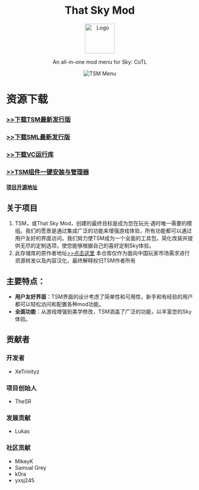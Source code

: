 <a id="readme-top"></a>

<div align="center">
  <!-- PROJECT LOGO -->
  <h1>That Sky Mod</h1>
  <a href="https://github.com/XeTrinityz/TSM-Installer">
    <img src="https://i.imgur.com/kAOyj2M.jpeg" alt="Logo" width="80" height="80">
  </a>
  <p align="center">
    An all-in-one mod menu for Sky: CoTL
    <br />
  </p>

  <!-- SOFTWARE IMAGE -->
  <img src="https://i.imgur.com/Qo0N44G.png" alt="TSM Menu">
</div>

# 资源下载
### [>>下载TSM最新发行版](https://mirror.ghproxy.com/https://github.com/XeTrinityz/ThatSkyMod/releases/latest/download/TSM.zip)
### [>>下载SML最新发行版](https://mirror.ghproxy.com/https://github.com/lukas0x1/sml-pc/releases/latest/download/sml-pc.zip)
### [>>下载VC运行库](https://www.123865.com/s/4bNtVv-IXmKv)
### [>>TSM组件一键安装与管理器](https://www.123865.com/s/4bNtVv-cioKv)
#### [项目开源地址](https://gitee.com/xiao-zhu245/TSMpackagemanager)

## 关于项目

1. TSM，或That Sky Mod，创建的最终目标是成为您在玩光·遇时唯一需要的模组。我们的愿景是通过集成广泛的功能来增强游戏体验，所有功能都可以通过用户友好的界面访问。我们努力使TSM成为一个全面的工具包，简化改装并提供无尽的定制选项，使您能够根据自己的喜好定制Sky体验。
2. 此存储库的原作者地址[>>点击这里](https://github.com/XeTrinityz/ThatSkyMod) 本仓库仅作为面向中国玩家市场需求进行资源转发以及内容汉化，最终解释权归TSM作者所有

## 主要特点：
- **用户友好界面**：TSM界面的设计考虑了简单性和可用性，新手和有经验的用户都可以轻松访问和配置各种mod功能。
- **全面功能**：从游戏增强到美学修改，TSM涵盖了广泛的功能，以丰富您的Sky体验。


## 贡献者
### 开发者
- XeTrinityz

### 项目创始人
- TheSR

### 发展贡献
- Lukas

### 社区贡献
- MikeyK
- Samual Grey
- k0ra
- yxsj245
